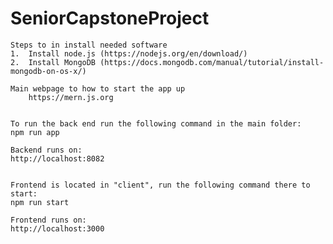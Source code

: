 # SeniorCapstoneProject

    Steps to in install needed software 
    1.  Install node.js (https://nodejs.org/en/download/)
    2.  Install MongoDB (https://docs.mongodb.com/manual/tutorial/install-mongodb-on-os-x/)

    Main webpage to how to start the app up  
        https://mern.js.org
        
    
    To run the back end run the following command in the main folder:
    npm run app

    Backend runs on:
    http://localhost:8082


    Frontend is located in "client", run the following command there to start:
    npm run start

    Frontend runs on:
    http://localhost:3000